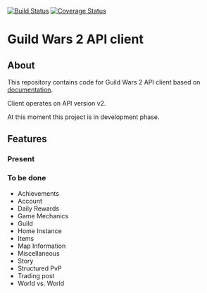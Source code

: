 [![Build Status](https://travis-ci.org/Kryszak/gwatlin.svg?branch=master)](https://travis-ci.org/Kryszak/gwatlin)
[![Coverage Status](https://coveralls.io/repos/github/Kryszak/gwatlin/badge.svg)](https://coveralls.io/github/Kryszak/gwatlin)
# Guild Wars 2 API client

## About
This repository contains code for Guild Wars 2 API client based on [documentation](https://wiki.guildwars2.com/wiki/API:Main).

Client operates on API version v2.

At this moment this project is in development phase.

## Features
### Present

### To be done 
- Achievements
- Account
- Daily Rewards
- Game Mechanics
- Guild 
- Home Instance
- Items
- Map Information
- Miscellaneous
- Story
- Structured PvP
- Trading post
- World vs. World
